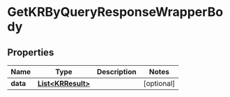 

# GetKRByQueryResponseWrapperBody


## Properties

Name | Type | Description | Notes
------------ | ------------- | ------------- | -------------
**data** | [**List&lt;KRResult&gt;**](KRResult.md) |  |  [optional]



